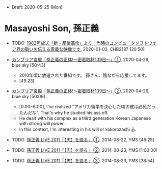 * Draft: 2020-05-25 (Mon)
# Masayoshi Son, 孫正義

* TODO: [1982年放送「新・産業革命」より　当時のコンピュータソフトウェア界の勢いを伝える貴重な映像です](https://youtu.be/p3nF0HvF5e0), 2020-01-03, 
CHB2187 [20:50]

* [カンブリア宮殿「孫正義の正体!～密着取材109日～」①](https://youtu.be/fBNs_S2Cqs8), 2020-04-29, blue sky [50:43]
  * 2010年頃に放送された番組です。 孫さん、陰ながら応援してます。
  * [49:23] 
* [カンブリア宮殿「孫正義の正体!～密着取材109日～」②](https://youtu.be/ItskGBWR4HQ), 2020-04-26, blue sky [50:09]
  * [0:00~6:00], I've realized "アメリカ留学を決心した頃の彼は必死だったんだな". That's why he studied his ass off.
  * He dealt with his complex as a third generation Korean Japanese with strong will power.
  * In this context, I'm interesting in his will or kokorozashi 志.
* TODO: [孫正義 LIVE 2011「【志】を語る」 ①](https://youtu.be/mSLVUnwG1dg), 2014-08-22, YMS [45:25]
* TODO: [孫正義 LIVE 2011「【志】を語る」 ②](https://youtu.be/R-8asCXjH0o), 2014-08-23, YMS [1:00:00]
* TODO: [孫正義 LIVE 2011「【志】を語る」 ③](https://youtu.be/AVL6L2jTWZc), 2014-08-23, YMS [38:54]
